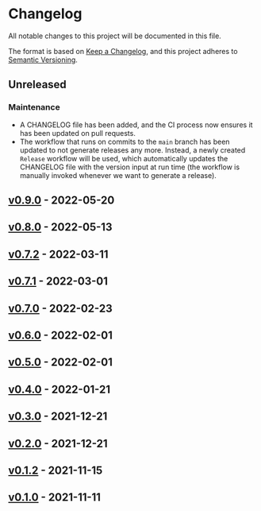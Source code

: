 # Changelog
All notable changes to this project will be documented in this file.

The format is based on [Keep a Changelog](https://keepachangelog.com/en/1.0.0/),
and this project adheres to [Semantic Versioning](https://semver.org/spec/2.0.0.html).

## Unreleased

### Maintenance
* A CHANGELOG file has been added, and the CI process now ensures it has been updated on pull
  requests.
* The workflow that runs on commits to the `main` branch has been updated to not generate releases
  any more. Instead, a newly created `Release` workflow will be used, which automatically updates
  the CHANGELOG file with the version input at run time (the workflow is manually invoked whenever
  we want to generate a release).


## [v0.9.0] - 2022-05-20

## [v0.8.0] - 2022-05-13

## [v0.7.2] - 2022-03-11

## [v0.7.1] - 2022-03-01

## [v0.7.0] - 2022-02-23

## [v0.6.0] - 2022-02-01

## [v0.5.0] - 2022-02-01

## [v0.4.0] - 2022-01-21

## [v0.3.0] - 2021-12-21

## [v0.2.0] - 2021-12-21

## [v0.1.2] - 2021-11-15

## [v0.1.0] - 2021-11-11


[v0.9.0]: https://github.com/hbocodelabs/infratest/compare/v0.8.v0...v0.9.0
[v0.8.0]: https://github.com/hbocodelabs/infratest/compare/v0.7.2...v0.8.0
[v0.7.2]: https://github.com/hbocodelabs/infratest/compare/v0.7.1...v0.7.2
[v0.7.1]: https://github.com/hbocodelabs/infratest/compare/v0.7.v0...v0.7.1
[v0.7.0]: https://github.com/hbocodelabs/infratest/compare/v0.6.v0...v0.7.0
[v0.6.0]: https://github.com/hbocodelabs/infratest/compare/v0.5.v0...v0.6.0
[v0.5.0]: https://github.com/hbocodelabs/infratest/compare/v0.4.v0...v0.5.0
[v0.4.0]: https://github.com/hbocodelabs/infratest/compare/v0.3.v0...v0.4.0
[v0.3.0]: https://github.com/hbocodelabs/infratest/compare/v0.2.v0...v0.3.0
[v0.2.0]: https://github.com/hbocodelabs/infratest/compare/v0.1.2...v0.2.0
[v0.1.2]: https://github.com/hbocodelabs/infratest/compare/v0.1.v0...v0.1.2
[v0.1.0]: https://github.com/hbocodelabs/infratest/releases/tag/v0.1.0
